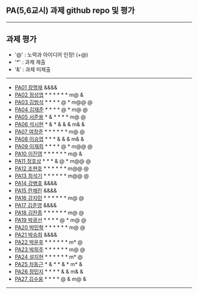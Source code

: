 ## PA(5,6교시) 과제 github repo 및 평가

---
## 과제 평가
- '@' : 노력과 아이디어 인정! (+@)
- '*' : 과제 제출 
- '&' : 과제 미제출 
---
- [PA01	장명재]() &&&&
- [PA02	정성엽](https://github.com/yuby7569/pa02a) * * * * * * m@ &
- [PA03	김범석](https://github.com/ssgbeom1/pa03) * * * * @ * m@@ @
- [PA04	김재준](https://github.com/wowns969/PA04) * * * * @ * m@ @
- [PA05	서준용](https://github.com/joi0804/PA05A) * & * * * * m@ @
- [PA06	석시현](https://github.com/1122axax/pa06) * & * & & & m& &
- [PA07	여창준](http://github.com/dpfpsel0622/pa07) * * * * * * m@ @
- [PA08	이승엽](https://github.com/lddor7/PA08) * * * & & & m& &
- [PA09	이재희](https://github.com/ANA0517/PA09) * * * * @ * m@@ @
- [PA10	이진영](http://github.com/dlwlsdud7/PA10) * * * * * * m@ &
- [PA11	정호상](https://github.com/goaldeer/pa11) * * * & @ * m@@ @
- [PA12	조현호](https://github.com/whgusgh59/PA12) * * * * * * m@@ @
- [PA13	최석기](https://github.com/tjrrl0904/PA13) * * * * * * m@@ @
- [PA14	강병호]() &&&&
- [PA15	한채린]() &&&&
- [PA16	강지민](https://github.com/rkdwlals37/PA16) * * * * * * m@ @
- [PA17	김준영]() &&&&
- [PA18	김찬종](https://github.com/chan8798/PA18) * * * * * * m@ @
- [PA19	박광선](https://github.com/pkjoee21/PA19) * * * * @ * m@ @
- [PA20	박민혁](https://github.com/minhyeokpark/PA20) * * * * * * m@ @
- [PA21	박승희]() &&&&
- [PA22	박윤후](https://github.com/qkrdbsgn12/pa22) * * * * * * m* @
- [PA23	박희주](https://github.com/suyangegrong/PA23) * * * * * * m@ @
- [PA24	설지현](https://github.com/kyovy6648/pa24) * * * * * * m* @
- [PA25	차동근](https://github.com/chadg0502/PA25) * & * * & * m* &
- [PA26	정민지](https://github.com/26pizza/PA26) * * * * & & m& &
- [PA27 김수웅](https://github.com/rlatndnd9804/PA27) * * * * @ & m@ &
---


